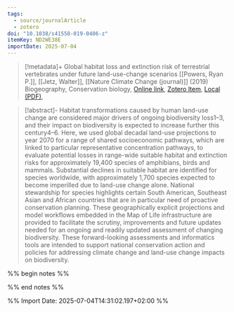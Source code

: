 ```yaml
---
tags:
  - source/journalArticle
  - zotero
doi: "10.1038/s41558-019-0406-z"
itemKey: ND2WE38E
importDate: 2025-07-04
---
```

>[!metadata]+
> Global habitat loss and extinction risk of terrestrial vertebrates under future land-use-change scenarios
> [[Powers, Ryan P.]], [[Jetz, Walter]], 
> [[Nature Climate Change (journal)]] (2019)
> Biogeography, Conservation biology, 
> [Online link](https://www.nature.com/articles/s41558-019-0406-z), [Zotero Item](zotero://select/library/items/ND2WE38E), [Local (PDF)](file://C:/Users/aburg/Documents/references/zotero/storage/I8TGJT7U/Powers2019_GlobalHabitat.pdf), 

>[!abstract]-
>Habitat transformations caused by human land-use change are considered major drivers of ongoing biodiversity loss1–3, and their impact on biodiversity is expected to increase further this century4–6. Here, we used global decadal land-use projections to year 2070 for a range of shared socioeconomic pathways, which are linked to particular representative concentration pathways, to evaluate potential losses in range-wide suitable habitat and extinction risks for approximately 19,400 species of amphibians, birds and mammals. Substantial declines in suitable habitat are identified for species worldwide, with approximately 1,700 species expected to become imperilled due to land-use change alone. National stewardship for species highlights certain South American, Southeast Asian and African countries that are in particular need of proactive conservation planning. These geographically explicit projections and model workflows embedded in the Map of Life infrastructure are provided to facilitate the scrutiny, improvements and future updates needed for an ongoing and readily updated assessment of changing biodiversity. These forward-looking assessments and informatics tools are intended to support national conservation action and policies for addressing climate change and land-use change impacts on biodiversity.

%% begin notes %%

%% end notes %%

%% Import Date: 2025-07-04T14:31:02.197+02:00 %%

